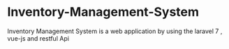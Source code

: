# Inventory-Management-System
Inventory Management System is a web application by using the laravel 7 , vue-js and restful Api

